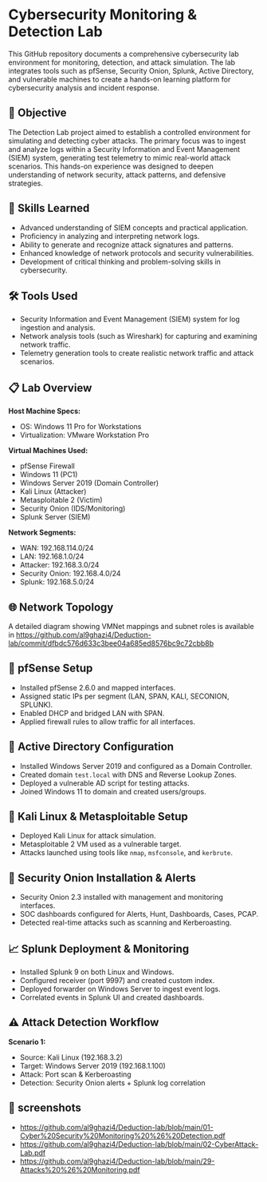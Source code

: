 # Cybersecurity Monitoring & Detection Lab

This GitHub repository documents a comprehensive cybersecurity lab environment for monitoring, detection, and attack simulation. The lab integrates tools such as pfSense, Security Onion, Splunk, Active Directory, and vulnerable machines to create a hands-on learning platform for cybersecurity analysis and incident response.

## 🎯 Objective
The Detection Lab project aimed to establish a controlled environment for simulating and detecting cyber attacks. The primary focus was to ingest and analyze logs within a Security Information and Event Management (SIEM) system, generating test telemetry to mimic real-world attack scenarios. This hands-on experience was designed to deepen understanding of network security, attack patterns, and defensive strategies.

## 🧠 Skills Learned
- Advanced understanding of SIEM concepts and practical application.
- Proficiency in analyzing and interpreting network logs.
- Ability to generate and recognize attack signatures and patterns.
- Enhanced knowledge of network protocols and security vulnerabilities.
- Development of critical thinking and problem-solving skills in cybersecurity.

## 🛠 Tools Used
- Security Information and Event Management (SIEM) system for log ingestion and analysis.
- Network analysis tools (such as Wireshark) for capturing and examining network traffic.
- Telemetry generation tools to create realistic network traffic and attack scenarios.

## 📋 Lab Overview
**Host Machine Specs:**
- OS: Windows 11 Pro for Workstations   
- Virtualization: VMware Workstation Pro

**Virtual Machines Used:**
- pfSense Firewall
- Windows 11 (PC1)
- Windows Server 2019 (Domain Controller)
- Kali Linux (Attacker)
- Metasploitable 2 (Victim)
- Security Onion (IDS/Monitoring)
- Splunk Server (SIEM)

**Network Segments:**
- WAN: 192.168.114.0/24
- LAN: 192.168.1.0/24
- Attacker: 192.168.3.0/24
- Security Onion: 192.168.4.0/24
- Splunk: 192.168.5.0/24

## 🌐 Network Topology
A detailed diagram showing VMNet mappings and subnet roles is available in  https://github.com/al9ghazi4/Deduction-lab/commit/dfbdc576d633c3bee04a685ed8576bc9c72cbb8b

## 🔐 pfSense Setup
- Installed pfSense 2.6.0 and mapped interfaces.
- Assigned static IPs per segment (LAN, SPAN, KALI, SECONION, SPLUNK).
- Enabled DHCP and bridged LAN with SPAN.
- Applied firewall rules to allow traffic for all interfaces.

## 🧠 Active Directory Configuration
- Installed Windows Server 2019 and configured as a Domain Controller.
- Created domain `test.local` with DNS and Reverse Lookup Zones.
- Deployed a vulnerable AD script for testing attacks.
- Joined Windows 11 to domain and created users/groups.

## 🐧 Kali Linux & Metasploitable Setup
- Deployed Kali Linux for attack simulation.
- Metasploitable 2 VM used as a vulnerable target.
- Attacks launched using tools like `nmap`, `msfconsole`, and `kerbrute`.

## 🧅 Security Onion Installation & Alerts
- Security Onion 2.3 installed with management and monitoring interfaces.
- SOC dashboards configured for Alerts, Hunt, Dashboards, Cases, PCAP.
- Detected real-time attacks such as scanning and Kerberoasting.

## 📈 Splunk Deployment & Monitoring
- Installed Splunk 9 on both Linux and Windows.
- Configured receiver (port 9997) and created custom index.
- Deployed forwarder on Windows Server to ingest event logs.
- Correlated events in Splunk UI and created dashboards.

## ⚠️ Attack Detection Workflow
**Scenario 1:**
- Source: Kali Linux (192.168.3.2)
- Target: Windows Server 2019 (192.168.1.100)
- Attack: Port scan & Kerberoasting
- Detection: Security Onion alerts + Splunk log correlation

## 📂 screenshots
  - https://github.com/al9ghazi4/Deduction-lab/blob/main/01-Cyber%20Security%20Monitoring%20%26%20Detection.pdf
  - https://github.com/al9ghazi4/Deduction-lab/blob/main/02-CyberAttack-Lab.pdf
  - https://github.com/al9ghazi4/Deduction-lab/blob/main/29-Attacks%20%26%20Monitoring.pdf


